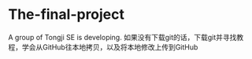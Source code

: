 # The-final-project
A group of Tongji SE is developing. 
如果没有下载git的话，下载git并寻找教程，学会从GitHub往本地拷贝，以及将本地修改上传到GitHub
